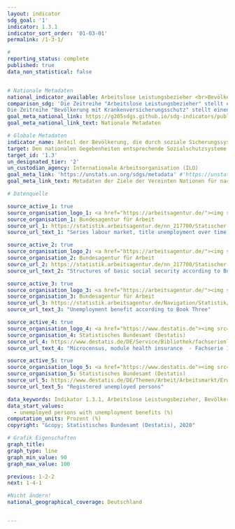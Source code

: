 ```yaml
---
layout: indicator
sdg_goal: '1'
indicator: 1.3.1
indicator_sort_order: '01-03-01'
permalink: /1-3-1/

#
reporting_status: complete
published: true
data_non_statistical: false


# Nationale Metadaten
national_indicator_available: Arbeitslose Leistungsbezieher <br>Bevölkerung mit Krankenversicherungsschutz  
comparison_sdg: 'Die Zeitreihe "Arbeitslose Leistungsbezieher" stellt einen zusätzlichen Indikator dar und entspricht nicht der internationalen Metadatenbeschreibung.
Die Zeitreihe "Bevölkerung mit Krankenversicherungsschutz" stellt einen zusätzlichen Indikatoren dar.'
goal_meta_national_link: https://g205sdgs.github.io/sdg-indicators/public/MetaDe/1.3.1.pdf
goal_meta_national_link_text: Nationale Metadaten

# Globale Metadaten
indicator_name: Anteil der Bevölkerung, die durch soziale Sicherungssysteme abgesichert ist, nach Geschlecht, untergliedert nach Kindern, Arbeitslosen, älteren Personen, Menschen mit Behinderungen, Schwangeren, Neugeborenen, Opfern von Arbeitsunfällen sowie Armen und Schwachen
target: Den nationalen Gegebenheiten entsprechende Sozialschutzsysteme und -maßnahmen für alle umsetzen, einschließlich eines Basisschutzes, und bis 2030 eine breite Versorgung der Armen und Schwachen erreichen
target_id: '1.3'
un_designated_tier: '2'
un_custodian_agency: Internationale Arbeitsorganisation (ILO)
goal_meta_link: 'https://unstats.un.org/sdgs/metadata' #'https://unstats.un.org/sdgs/metadata/files/Metadata-01-03-01a.pdf'
goal_meta_link_text: Metadaten der Ziele der Vereinten Nationen für nachhaltige Entwicklung

# Datenquelle

source_active_1: true
source_organisation_logo_1: <a href="https://arbeitsagentur.de/"><img src="https://g205sdgs.github.io/sdg-indicators/public/logos/ba.png" alt="Logo" /></a>
source_organisation_1: Bundesagentur für Arbeit
source_url_1: https://statistik.arbeitsagentur.de/nn_217700/Statischer-Content/Rubriken/Arbeitslose-und-gemeldetes-Stellenangebot/Arbeitslose/Arbeitslosigkeit-in-Deutschland-seit-1950-Monats-Jahreszahlen.html
source_url_text_1: "Series labour market, title unemployment over time, table 2.6.1"

source_active_2: true
source_organisation_logo_2: <a href="https://arbeitsagentur.de/"><img src="https://g205sdgs.github.io/sdg-indicators/public/logos/ba.png" alt="Logo Bundesagentur für Arbeit" /></a>
source_organisation_2: Bundesagentur für Arbeit
source_url_2: https://statistik.arbeitsagentur.de/nn_217700/Statischer-Content/Rubriken/Grundsicherung-fuer-Arbeitsuchende-SGBII/Ueberblick/Zeitreihe-zu-Strukturen-der-Bedarfsgemeinschaften-Leistungsempfaenger.html
source_url_text_2: "Structures of basic social security according to Book Two"

source_active_3: true
source_organisation_logo_3: <a href="https://arbeitsagentur.de/"><img src="https://g205sdgs.github.io/sdg-indicators/public/logos/ba.png" alt="Logo Bundesagentur für Arbeit" /></a>
source_organisation_3: Bundesagentur für Arbeit
source_url_3: https://statistik.arbeitsagentur.de/Navigation/Statistik/Statistik-nach-Themen/Lohnersatzleistungen-SGBIII/Arbeitslosengeld/Arbeitslosengeld-Nav.html
source_url_text_3: "Unemployment benefit according to Book Three"

source_active_4: true
source_organisation_logo_4: <a href="https://www.destatis.de"><img src="https://g205sdgs.github.io/sdg-indicators/public/logos/destatis.png" alt="Logo Destatis" /></a>
source_organisation_4: Statistisches Bundesamt (Destatis)
source_url_4: https://www.destatis.de/DE/Service/Bibliothek/fachserienliste-artikel.html
source_url_text_4: "Microcensus, module health insurance  - Fachserie 13, Reihe 1.1"

source_active_5: true
source_organisation_logo_5: <a href="https://www.destatis.de"><img src="https://g205sdgs.github.io/sdg-indicators/public/logos/destatis.png" alt="Logo Destatis" /></a>
source_organisation_5: Statistisches Bundesamt (Destatis)
source_url_5: https://www.destatis.de/DE/Themen/Arbeit/Arbeitsmarkt/Erwerbslosigkeit/_inhalt.html
source_url_text_5: "Registered unemployed persons"

data_keywords: Indikator 1.3.1, Arbeitslose Leistungsbezieher, Bevölkerung mit Krankenversicherungsschutz
data_start_values:
  - unemployed persons with unemployment benefits (%)
computation_units: Prozent (%)
copyright: "&copy; Statistisches Bundesamt (Destatis), 2020"

# Grafik Eigenschaften
graph_title:
graph_type: line
graph_min_value: 90
graph_max_value: 100

previous: 1-2-2
next: 1-4-1

#Nicht ändern!
national_geographical_coverage: Deutschland


---
```

